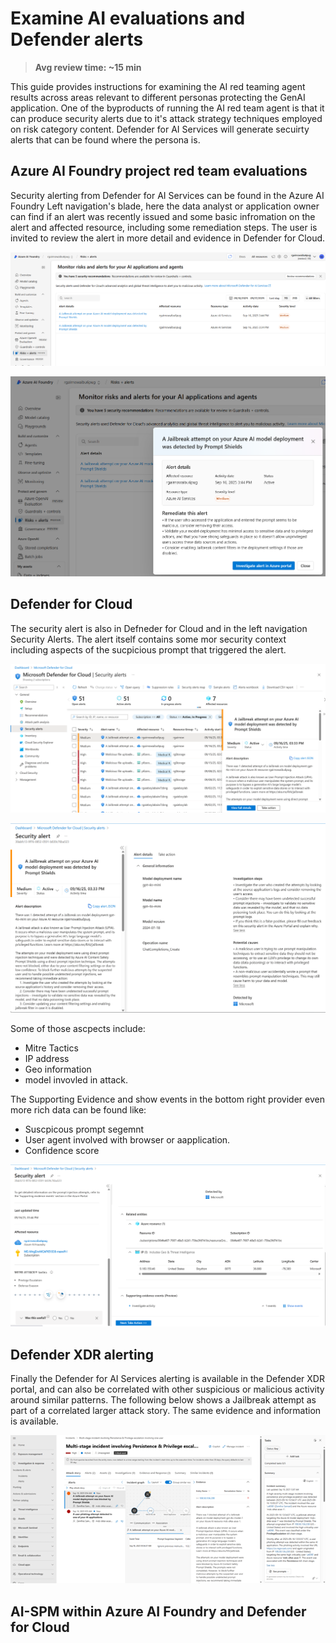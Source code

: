 # Examine AI evaluations and Defender alerts

> **Avg review time: ~15 min**

This guide provides instructions for examining the AI red teaming agent results across areas relevant to different personas protecting the GenAI application. One of the byproducts of running the AI red team agent is that it can produce security alerts due to it's attack strategy techniques employed on risk category content. Defender for AI Services will generate secuirty alerts that can be found where the persona is.

## Azure AI Foundry project red team evaluations

Security alerting from Defender for AI Services can be found in the Azure AI Foundry Left navigation's blade, here the data analyst or application owner can find if an alert was recently issued and some basic infromation on the alert and affected resource, including some remediation steps. The user is invited to review the alert in more detail and evidence in Defender for Cloud.

![AI Foundry Alert](../images/aifoundalert.png)

![AI Foundry Alert Details](../images/aifoundalert2.png)

## Defender for Cloud

The security alert is also in Defneder for Cloud and in the left navigation Security Alerts. The alert itself contains some mor security context including aspects of the sucpicious prompt that triggered the alert. 

![MDC Alert](../images/mdcalert.png)

![MDC Alert](../images/mdcalertdetails1.png)

Some of those ascpects include:

- Mitre Tactics
- IP address
- Geo information
- model invovled in attack.

The Supporting Evidence and show events in the bottom right provider even more rich data can be found like:

- Suscpicous prompt segemnt
- User agent involved with browser or aapplication.
- Confidence score

![MDC Alert](../images/mdcalertdetails2.png)

## Defender XDR alerting

Finally the Defender for AI Services alerting is available in the Defender XDR portal, and can also be correlated with other suspicious or malicious activity around similar patterns. The following below shows a Jailbreak attempt as part of a correlated larger attack story. The same evidence and information is available.

![XDR Alert](../images/xdralert.png)

## AI-SPM within Azure AI Foundry and Defender for Cloud
